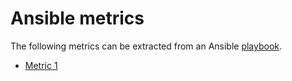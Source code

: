 # Ansible metrics

The following metrics can be extracted from an Ansible [playbook](https://docs.ansible.com/ansible/2.4/playbooks.html).

* [Metric 1](playbook/TEMPLATE.md)
